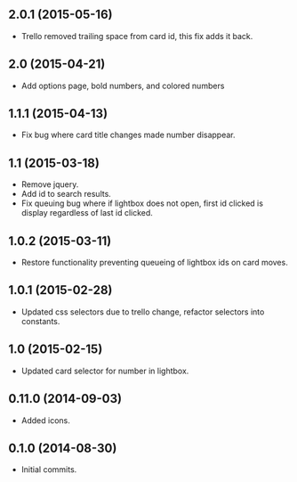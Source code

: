 ## 2.0.1 (2015-05-16)
- Trello removed trailing space from card id, this fix adds it back.

## 2.0 (2015-04-21)
- Add options page, bold numbers, and colored numbers

## 1.1.1 (2015-04-13)
- Fix bug where card title changes made number disappear.

## 1.1 (2015-03-18)
- Remove jquery.
- Add id to search results.
- Fix queuing bug where if lightbox does not open, first id clicked is display regardless of last id clicked.

## 1.0.2 (2015-03-11)
- Restore functionality preventing queueing of lightbox ids on card moves.

## 1.0.1 (2015-02-28)
- Updated css selectors due to trello change, refactor selectors into constants.

## 1.0 (2015-02-15)
- Updated card selector for number in lightbox.

## 0.11.0 (2014-09-03)
- Added icons.

## 0.1.0 (2014-08-30)
- Initial commits.
